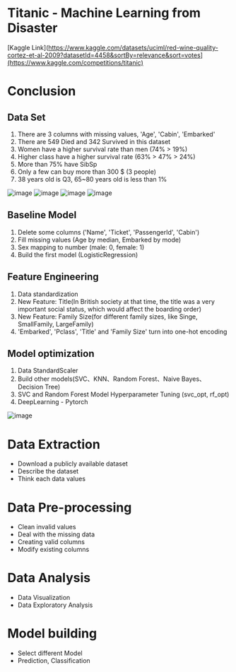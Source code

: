 Titanic - Machine Learning from Disaster
===
[Kaggle Link](https://www.kaggle.com/datasets/uciml/red-wine-quality-cortez-et-al-2009?datasetId=4458&sortBy=relevance&sort=votes](https://www.kaggle.com/competitions/titanic)

# Conclusion
## Data Set
1. There are 3 columns with missing values, 'Age', 'Cabin', 'Embarked'
2. There are 549 Died and 342 Survived in this dataset
3. Women have a higher survival rate than men (74% > 19%)
4. Higher class have a higher survival rate (63% > 47% > 24%)
5. More than 75% have SibSp
6. Only a few can buy more than 300 $ (3 people)
7. 38 years old is Q3, 65~80 years old is less than 1%

![image](https://github.com/DrDAN6770/DataSciense-with-Python/assets/118630187/0441f9b5-25b7-4090-9414-e2ddc6ac1a5a)
![image](https://github.com/DrDAN6770/DataSciense-with-Python/assets/118630187/609716b1-6a53-4505-a0c4-1f21ecdbc2e3)
![image](https://github.com/DrDAN6770/DataSciense-with-Python/assets/118630187/57bd5875-c95c-4871-90e9-6f152413630f)
![image](https://github.com/DrDAN6770/DataSciense-with-Python/assets/118630187/5e3315ae-5be1-476f-afdb-8b36edcb38a4)

## Baseline Model
1. Delete some columns ('Name', 'Ticket', 'PassengerId', 'Cabin')
2. Fill missing values (Age by median, Embarked by mode)
3. Sex mapping to number (male: 0, female: 1)
4. Build the first model (LogisticRegression)

## Feature Engineering
1. Data standardization
2. New Feature: Title(In British society at that time, the title was a very important social status, which would affect the boarding order)
3. New Feature: Family Size(for different family sizes, like Singe, SmallFamily, LargeFamily)
4. 'Embarked', 'Pclass', 'Title' and 'Family Size' turn into one-hot encoding

## Model optimization
1. Data StandardScaler
2. Build other models(SVC、KNN、Random Forest、Naive Bayes、Decision Tree)
3. SVC and Random Forest Model Hyperparameter Tuning (svc_opt, rf_opt)
4. DeepLearning - Pytorch

![image](https://github.com/DrDAN6770/DataSciense-with-Python/assets/118630187/59224d33-bb94-424a-b8f9-919648bf1c7e)

# Data Extraction
* Download a publicly available dataset
* Describe the dataset
* Think each data values

# Data Pre-processing
* Clean invalid values
* Deal with the missing data
* Creating valid columns
* Modify existing columns

# Data Analysis
* Data Visualization
* Data Exploratory Analysis

# Model building
* Select different Model
* Prediction, Classification
